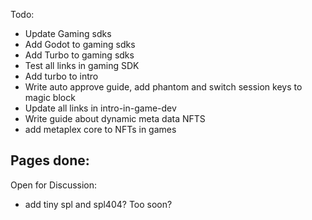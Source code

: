 Todo: 

- Update Gaming sdks 
- Add Godot to gaming sdks
- Add Turbo to gaming sdks 
- Test all links in gaming SDK 
- Add turbo to intro 
- Write auto approve guide, add phantom and switch session keys to magic block
- Update all links in intro-in-game-dev
- Write guide about dynamic meta data NFTS 
- add metaplex core to NFTs in games 
 
 

Pages done: 
- 



Open for Discussion: 
- add tiny spl and spl404? Too soon? 